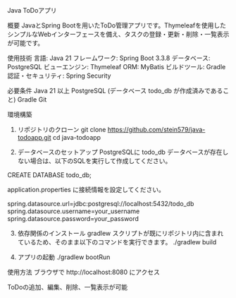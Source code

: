 Java ToDoアプリ

概要
JavaとSpring Bootを用いたToDo管理アプリです。Thymeleafを使用したシンプルなWebインターフェースを備え、タスクの登録・更新・削除・一覧表示が可能です。

使用技術
言語: Java 21
フレームワーク: Spring Boot 3.3.8
データベース: PostgreSQL
ビューエンジン: Thymeleaf
ORM: MyBatis
ビルドツール: Gradle
認証・セキュリティ: Spring Security

必要条件
Java 21 以上
PostgreSQL (データベース todo_db が作成済みであること)
Gradle
Git

環境構築
1. リポジトリのクローン
 git clone https://github.com/stein579/java-todoapp.git
 cd java-todoapp

2. データベースのセットアップ
PostgreSQLに todo_db データベースが存在しない場合は、以下のSQLを実行して作成してください。

CREATE DATABASE todo_db;

application.properties に接続情報を設定してください。

spring.datasource.url=jdbc:postgresql://localhost:5432/todo_db
spring.datasource.username=your_username
spring.datasource.password=your_password

3. 依存関係のインストール
gradlew スクリプトが既にリポジトリ内に含まれているため、そのまま以下のコマンドを実行できます。
 ./gradlew build

4. アプリの起動
 ./gradlew bootRun

使用方法
ブラウザで http://localhost:8080 にアクセス

ToDoの追加、編集、削除、一覧表示が可能
